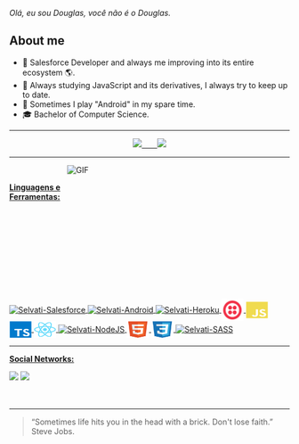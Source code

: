 *Olá, eu sou Douglas, você não é o Douglas.*


## About me

- 🔭 Salesforce Developer and always me improving into its entire ecosystem 🌎.
- 🌱 Always studying JavaScript and its derivatives, I always try to keep up to date.
- 👯 Sometimes I play "Android" in my spare time.
- 🎓 Bachelor of Computer Science.

---

<div align="center">
  <a href="https://github.com/dselvati">
    
  <img height="160" src="https://github-readme-stats.vercel.app/api?username=dselvati&show_icons=true&theme=merko&include_all_commits=true&count_private=true"/>
    &nbsp;&nbsp;&nbsp;&nbsp;&nbsp;
  <img height="160" src="https://github-readme-stats.vercel.app/api/top-langs/?username=dselvati&layout=compact&langs_count=7&theme=merko"/>
</div>
  
  ---
  <img align="right" alt="GIF" src="https://thumbs.gfycat.com/OpenBrilliantCrow-size_restricted.gif" width="400" height="240" />
  
  <br>
  
   **Linguagens e Ferramentas:**
  
  <div style="display: inline_block">
  <img align="center" alt="Selvati-Salesforce" height="60" width="70" src="https://cdn.jsdelivr.net/gh/devicons/devicon/icons/salesforce/salesforce-original.svg">
  <img align="center" alt="Selvati-Android" height="30" width="40" src="https://cdn.jsdelivr.net/gh/devicons/devicon/icons/android/android-original.svg">
  <img align="center" alt="Selvati-Heroku" height="30" width="40" src="https://cdn.jsdelivr.net/gh/devicons/devicon/icons/heroku/heroku-plain.svg">
  <img align="center" alt="Selvati-Twilio" height="40" width="40" src="https://github.com/dselvati/dselvati/blob/main/assets/logo-twilio-red.png?raw=true">
  <img align="center" alt="Selvati-Js" height="30" width="40" src="https://raw.githubusercontent.com/devicons/devicon/master/icons/javascript/javascript-plain.svg">
  <img align="center" alt="Selvati-Ts" height="30" width="40" src="https://raw.githubusercontent.com/devicons/devicon/master/icons/typescript/typescript-plain.svg">
  <img align="center" alt="Selvati-ReactJS" height="30" width="40" src="https://raw.githubusercontent.com/devicons/devicon/master/icons/react/react-original.svg">
  <img align="center" alt="Selvati-NodeJS" height="30" width="40" src="https://cdn.jsdelivr.net/gh/devicons/devicon/icons/nodejs/nodejs-original.svg">
  <img align="center" alt="Selvati-HTML" height="30" width="40" src="https://raw.githubusercontent.com/devicons/devicon/master/icons/html5/html5-original.svg">
  <img align="center" alt="Selvati-CSS" height="30" width="40" src="https://raw.githubusercontent.com/devicons/devicon/master/icons/css3/css3-original.svg">
  <img align="center" alt="Selvati-SASS" height="30" width="40" src="https://cdn.jsdelivr.net/gh/devicons/devicon/icons/sass/sass-original.svg">
</div>
  
---
  
  **Social Networks:**
  <div>    
  <a href="https://www.linkedin.com/in/dselvati" target="_blank"><img src="https://img.shields.io/badge/-LinkedIn-%230077B5?style=for-the-badge&logo=linkedin&logoColor=white" target="_blank"></a> 
  <a href="https://www.facebook.com/douglas.selvati" target="_blank"><img src="https://img.shields.io/badge/-Facebook-%233b5998?style=for-the-badge&logo=facebook&logoColor=white" target="_blank"></a> 
 
</div>
  
  
  <br>
  <br>
  
---
  
   > “Sometimes life hits you in the head with a brick. Don't lose faith.” Steve Jobs.
>
